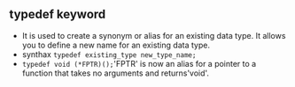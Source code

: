 ## typedef keyword
- It is used to create a synonym or alias for an existing data type. It allows you to define a new name for an existing data type.
- synthax `typedef existing_type new_type_name;`
- `typedef void (*FPTR)();`'FPTR' is now an alias for a pointer to a function that takes no arguments and returns'void'.
